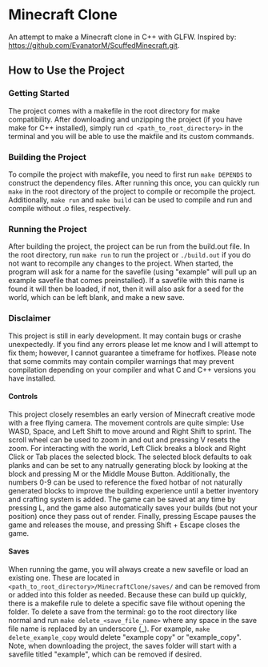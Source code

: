 # Minecraft Clone
An attempt to make a Minecraft clone in C++ with GLFW. Inspired by: https://github.com/EvanatorM/ScuffedMinecraft.git.

## How to Use the Project

### Getting Started
The project comes with a makefile in the root directory for make compatibility. After downloading and unzipping the project (if you have make for C++ installed), simply run ```cd <path_to_root_directory>``` in the terminal and you will be able to use the makfile and its custom commands. 

### Building the Project
To compile the project with makefile, you need to first run ```make DEPENDS``` to construct the dependency files. After running this once, you can quickly run ```make``` in the root directory of the project to compile or recompile the project. Additionally, ```make run``` and ```make build``` can be used to compile and run and compile without .o files, respectively.

### Running the Project
After building the project, the project can be run from the build.out file. In the root directory, run ```make run``` to run the project or ```./build.out``` if you do not want to recompile any changes to the project. When started, the program will ask for a name for the savefile (using \"example\" will pull up an example savefile that comes preinstalled). If a savefile with this name is found it will then be loaded, if not, then it will also ask for a seed for the world, which can be left blank, and make a new save.

### Disclaimer
This project is still in early development. It may contain bugs or crashe unexpectedly. If you find any errors please let me know and I will attempt to fix them; however, I cannot guarantee a timeframe for hotfixes. Please note that some commits may contain compiler warnings that may prevent compilation depending on your compiler and what C and C++ versions you have installed.

#### Controls
This project closely resembles an early version of Minecraft creative mode with a free flying camera. The movement controls are quite simple: Use WASD, Space, and Left Shift to move around and Right Shift to sprint. The scroll wheel can be used to zoom in and out and pressing V resets the zoom. For interacting with the world, Left Click breaks a block and Right Click or Tab places the selected block. The selected block defaults to oak planks and can be set to any natrually generating block by looking at the block and pressing M or the Middle Mouse Button. Additionally, the numbers 0-9 can be used to reference the fixed hotbar of not naturally generated blocks to improve the building experience until a better inventory and crafting system is added. The game can be saved at any time by pressing L, and the game also automatically saves your builds (but not your position) once they pass out of render. Finally, pressing Escape pauses the game and releases the mouse, and pressing Shift + Escape closes the game.

#### Saves
When running the game, you will always create a new savefile or load an existing one. These are located in ```<path_to_root_directory>/MinecraftClone/saves/``` and can be removed from or added into this folder as needed. Because these can build up quickly, there is a makefile rule to delete a specific save file without opening the folder. To delete a save from the terminal: go to the root directory like normal and run ```make delete_<save_file_name>``` where any space in the save file name is replaced by an underscore (_). For example, ```make delete_example_copy``` would delete \"example copy\" or \"example_copy\". Note, when downloading the project, the saves folder will start with a savefile titled \"example\", which can be removed if desired.
